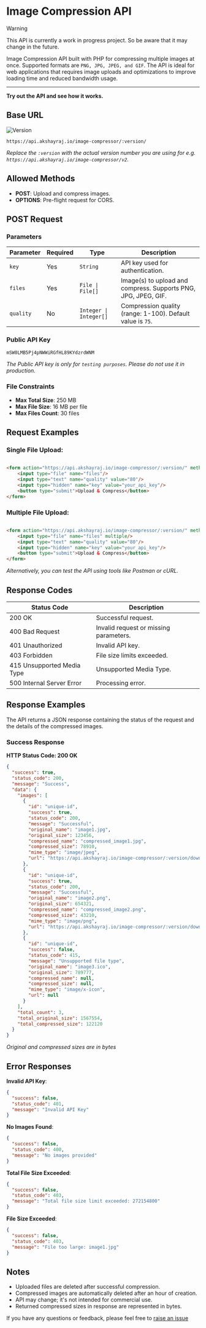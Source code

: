 # Image Compression API

> [!WARNING]
> This API is currently a work in progress project. So be aware that it may change in the future.

Image Compression API built with PHP for compressing multiple images at once.
Supported formats are `PNG, JPG, JPEG, and GIF`. The API is ideal for web applications that requires image uploads and optimizations to improve loading time and reduced bandwidth usage.

<hr>

**Try out the API and see how it works.**

## Base URL

<img src="https://img.shields.io/badge/current%20version-v2-blue.svg?style=flat" alt="Version">

```angular17svg
https://api.akshayraj.io/image-compressor/:version/
```
_Replace the `:version` with the actual version number you are using for e.g. `https://api.akshayraj.io/image-compressor/v2`._

## Allowed Methods

- **POST**: Upload and compress images.
- **OPTIONS**: Pre-flight request for CORS.

## POST Request

### Parameters

| Parameter | Required | Type                   | Description                                                    |
|-----------|----------|------------------------|----------------------------------------------------------------|
| `key`     | Yes      | `String`               | API key used for authentication.                               |
| `files`   | Yes      | `File \| File[]`       | Image(s) to upload and compress. Supports PNG, JPG, JPEG, GIF. | Images to upload and compress. Supports PNG, JPG, JPEG, GIF. |
| `quality` | No       | `Integer \| Integer[]` | Compression quality (range: 1-100). Default value is `75`.     | Compression quality (1-100). Default is `75`. |


### Public API Key
```js
mSW0LMB5Pj4pNWWiRGfHL89KYdzrdWNM
```
_The Public API key is only for `testing purposes`. Please do not use it in production._


### File Constraints

- **Max Total Size**: 250 MB
- **Max File Size**: 16 MB per file
- **Max Files Count**: 30 files

## Request Examples

### Single File Upload:

```html

<form action="https://api.akshayraj.io/image-compressor/:version/" method="POST" enctype="multipart/form-data">
    <input type="file" name="files"/>
    <input type="text" name="quality" value="80"/>
    <input type="hidden" name="key" value="your_api_key"/>
    <button type="submit">Upload & Compress</button>
</form>
```

### Multiple File Upload:

```html

<form action="https://api.akshayraj.io/image-compressor/:version/" method="POST" enctype="multipart/form-data">
    <input type="file" name="files" multiple/>
    <input type="text" name="quality" value="80"/>
    <input type="hidden" name="key" value="your_api_key"/>
    <button type="submit">Upload & Compress</button>
</form>
```
_Alternatively, you can test the API using tools like Postman or cURL._


## Response Codes

| Status Code                  | Description                               |
|------------------------------|-------------------------------------------|
| 200 OK                     	 | Successful request.                    	  |
| 400 Bad Request            	 | Invalid request or missing parameters. 	  |
| 401 Unauthorized           	 | Invalid API key.                       	  |
| 403 Forbidden              	 | File size limits exceeded.             	  |
| 415 Unsupported Media Type 	 | Unsupported Media Type.                	  |
| 500 Internal Server Error  	 | Processing error.                       	 |


## Response Examples

The API returns a JSON response containing the status of the request and the details of the compressed images.

### Success Response


**HTTP Status Code: 200 OK**

```json
{
  "success": true,
  "status_code": 200,
  "message": "Success",
  "data": {
    "images": [
      {
        "id": "unique-id",
        "success": true,
        "status_code": 200,
        "message": "Successful",
        "original_name": "image1.jpg",
        "original_size": 123456,
        "compressed_name": "compressed_image1.jpg",
        "compressed_size": 78910,
        "mime_type": "image/jpeg",
        "url": "https://api.akshayraj.io/image-compressor/:version/downloads/?file=compressed_image1.jpg"
      },
      {
        "id": "unique-id",
        "success": true,
        "status_code": 200,
        "message": "Successful",
        "original_name": "image2.png",
        "original_size": 654321,
        "compressed_name": "compressed_image2.png",
        "compressed_size": 43210,
        "mime_type": "image/png",
        "url": "https://api.akshayraj.io/image-compressor/:version/downloads/?file=compressed_image2.png"
      },
      {
        "id": "unique-id",
        "success": false,
        "status_code": 415,
        "message": "Unsupported file type",
        "original_name": "image3.ico",
        "original_size": 789777,
        "compressed_name": null,
        "compressed_size": null,
        "mime_type": "image/x-icon",
        "url": null
      }
    ],
    "total_count": 3,
    "total_original_size": 1567554,
    "total_compressed_size": 122120
  }
}

```

_Original and compressed sizes are in bytes_

## Error Responses

**Invalid API Key**:

```json
{
  "success": false,
  "status_code": 401,
  "message": "Invalid API Key"
}
```

**No Images Found**:

```json
{
  "success": false,
  "status_code": 400,
  "message": "No images provided"
}
```

**Total File Size Exceeded**:

```json
{
  "success": false,
  "status_code": 403,
  "message": "Total file size limit exceeded: 272154800"
}


```

**File Size Exceeded**:

```json
{
  "success": false,
  "status_code": 403,
  "message": "File too large: image1.jpg"
}

```

## Notes

- Uploaded files are deleted after successful compression.
- Compressed images are automatically deleted after an hour of creation.
- API may change; it's not intended for commercial use.
- Returned compressed sizes in response are represented in bytes.

If you have any questions or feedback, please feel free
to [raise an issue](https://github.com/akshayraj-1/ImgCompressor/issues)